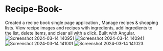 # Recipe-Book-
Created a recipe book single page application , Manage recipes &amp; shopping lists. View recipe images and recipes with ingredients, add ingredients to the list, delete items, and clear all with a click. Built with Angular.
![Screenshot 2024-03-14 140951](https://github.com/AmeyRathod05/Recipe-Book-/assets/127238907/a9645390-70f1-405c-b2bd-16afd75c4872)
![Screenshot 2024-03-14 140941](https://github.com/AmeyRathod05/Recipe-Book-/assets/127238907/bd4cf9b5-a961-4af4-8d9b-04e1a7f2be50)
![Screenshot 2024-03-14 141001](https://github.com/AmeyRathod05/Recipe-Book-/assets/127238907/bce95c6d-f85b-401e-8186-44004446e115)
![Screenshot 2024-03-14 141023](https://github.com/AmeyRathod05/Recipe-Book-/assets/127238907/bddbb6b9-7dfe-41b9-ae2d-4bbb5df8c362)
